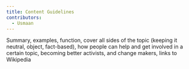 ```yaml
---
title: Content Guidelines
contributors:
  - Usmaan
---
```


Summary, examples, function, cover all sides of the topic (keeping it
neutral, object, fact-based), how people can help and get involved in a
certain topic, becoming better activists, and change makers, links to
Wikipedia
